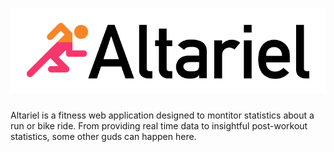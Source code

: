 # ![](images/logo-assets/altariel-04.png)
Altariel is a fitness web application designed to montitor statistics about a run or bike ride. From providing real time data to insightful post-workout statistics, some other guds can happen here.